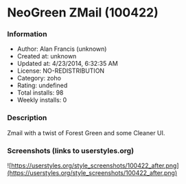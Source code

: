 # NeoGreen ZMail (100422)

### Information
- Author: Alan Francis (unknown)
- Created at: unknown
- Updated at: 4/23/2014, 6:32:35 AM
- License: NO-REDISTRIBUTION
- Category: zoho
- Rating: undefined
- Total installs: 98
- Weekly installs: 0


### Description
Zmail with a twist of Forest Green and some Cleaner UI.


### Screenshots (links to userstyles.org)
![https://userstyles.org/style_screenshots/100422_after.png](https://userstyles.org/style_screenshots/100422_after.png)



